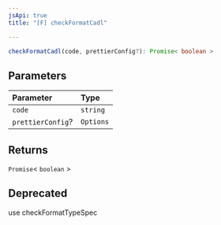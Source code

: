 ```yaml
---
jsApi: true
title: "[F] checkFormatCadl"

---
```

```ts
checkFormatCadl(code, prettierConfig?): Promise< boolean >
```

## Parameters

| Parameter | Type |
| :------ | :------ |
| `code` | `string` |
| `prettierConfig`? | `Options` |

## Returns

`Promise`< `boolean` \>

## Deprecated

use checkFormatTypeSpec
